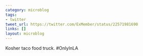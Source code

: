 ```yaml
---
category: microblog
tags:
- twitter
tweet_url: https://twitter.com/ExMember/status/22571981690
links: []
layout: microblog
---
```

Kosher taco food truck. #OnlyInLA
